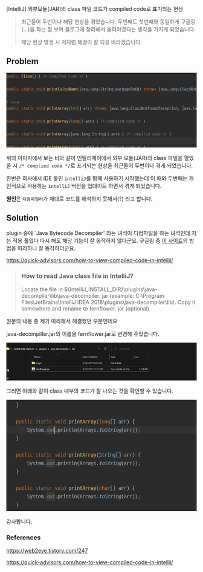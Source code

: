 [IntelliJ] 외부모듈(JAR)의 class 파일 코드가 compiled code로 표기되는 현상

> 최근들어 두번이나 해당 현상을 겪었습니다. 두번째도 첫번째와 동일하게 구글링(...)을 하는 절 보며 블로그에 정리해서 올려야겠다는 생각을 가지게 되었습니다.
>
> 해당 현상 발생 시 저처럼 해결이 잘 되길 바라겠습니다.



## Problem

![image-20220926092413666](https://raw.githubusercontent.com/KrGil/TIL/a025f95d25d5bdbb44f7e46559d26acb09ddaaef/CS/IDETools/Intellij/compiled_code.assets/image-20220926092413666.png)

위의 이미지에서 보는 바와 같이 인텔리제이에서 외부 모듈(JAR)의 class 파일을 열었을 시 `/* complied code */`로 표기되는 현상을 최근들어 두번이나 겪게 되었습니다.

한번은 회사에서 IDE 툴인 `intelliJ`를 함께 사용하기 시작했는데 이 때와 두번째는 개인적으로 사용하는 `intelliJ` 버전을 업데이트 하면서 겪게 되었습니다.

**원인**은 `디컴파일러`가 제대로 코드를 해석하지 못해서(?) 라고 합니다.



## Solution



plugin 중에 `Java Bytecode Decompiler' 라는 녀석이 디컴파일을 하는 녀석인데 저는 적용 풀었다 다시 해도 해당 기능이 잘 동작하지 않다군요. 구글링 중 [이 사이트](https://quick-advisors.com/how-to-view-compiled-code-in-intellij/)의 방법을 따라하니 잘 동작하더군요.

https://quick-advisors.com/how-to-view-compiled-code-in-intellij/

> ### How to read Java class file in IntelliJ?
>
> Locate the file in ${IntelliJ_INSTALL_DIR}\plugins\java-decompiler\lib\java-decompiler. jar (example: C:\Program Files\JetBrains\IntelliJ IDEA 2018\plugins\java-decompiler\lib). Copy it somewhere and rename to fernflower. jar (optional).

원문의 내용 중 제가 따라해서 해결했던 부분인데요 

java-decompiller.jar의 이름을 fernflower.jar로 변경해 주었습니다.

![image-20220926092854096](https://raw.githubusercontent.com/KrGil/TIL/a025f95d25d5bdbb44f7e46559d26acb09ddaaef/CS/IDETools/Intellij/compiled_code.assets/image-20220926092854096.png)



그러면 아래와 같이 class 내부의 코드가 잘 나오는 것을 확인할 수 있습니다.

![image-20220926132005745](https://raw.githubusercontent.com/KrGil/TIL/a025f95d25d5bdbb44f7e46559d26acb09ddaaef/CS/IDETools/Intellij/compiled_code.assets/image-20220926132005745.png)

감사합니다.



### References

https://web2eye.tistory.com/247

https://quick-advisors.com/how-to-view-compiled-code-in-intellij/